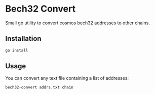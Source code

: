 # Bech32 Convert

Small go utility to convert cosmos bech32 addresses to other chains.

## Installation

```sh
go install
```

## Usage

You can convert any text file containing a list of addresses:

```sh
bech32-convert addrs.txt chain
```
